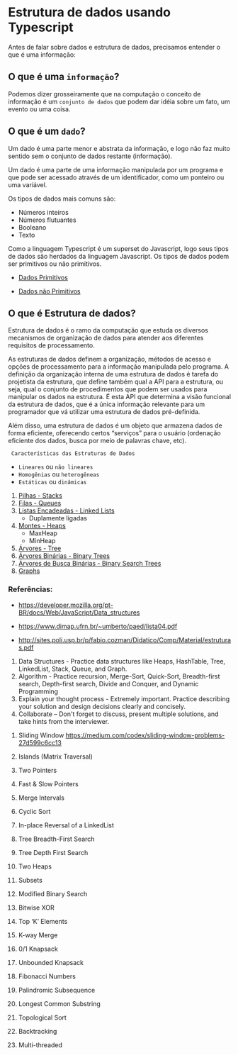 # Estrutura de dados usando Typescript

Antes de falar sobre dados e estrutura de dados, precisamos entender o que é uma informação:

## O que é uma `informação`?

Podemos dizer grosseiramente que na computação o conceito de informação é um `conjunto de dados` que podem dar idéia sobre um fato, um evento ou uma coisa.

## O que é um `dado`?

Um dado é uma parte menor e abstrata da informação, e logo não faz muito sentido sem o conjunto de dados restante (informação).

Um dado é uma parte de uma informação manipulada por um programa e que pode ser acessado através de um identificador, como um ponteiro ou uma variável.

Os tipos de dados mais comuns são:

- Números inteiros
- Números flutuantes
- Booleano
- Texto

Como a linguagem Typescript é um superset do Javascript, logo seus tipos de dados são herdados da linguagem Javascript. Os tipos de dados podem ser primitivos ou não primitivos.

- [Dados Primitivos](/docs/DadosPrimitivos.md)

- [Dados não Primitivos](/docs/DadosnaoPrimitivos.md)


## O que é Estrutura de dados?

Estrutura de dados é o ramo da computação que estuda os diversos mecanismos de organização de dados para atender aos diferentes requisitos de processamento.

As estruturas de dados definem a organização, métodos de acesso e opções de processamento para a informação manipulada pelo programa. A definição da organização interna de uma estrutura de dados é tarefa do projetista da estrutura, que define também qual a API para a estrutura, ou seja, qual o conjunto de procedimentos que podem ser usados para manipular os dados na estrutura. É esta API que determina a visão funcional da estrutura de dados, que é a única informação relevante para um programador que vá utilizar uma estrutura de dados pré-definida.

Além disso, uma estrutura de dados é um objeto que armazena dados de forma eficiente, oferecendo certos “serviços” para o usuário (ordenação eficiente dos dados, busca por meio de palavras chave, etc).


` Características das Estruturas de Dados`

- `Lineares` ou `não lineares`
- `Homogênias` ou `heterogêneas`
- `Estáticas` ou `dinâmicas`

1. [Pilhas - Stacks](/docs/Pilhas.md)
2. [Filas - Queues](/docs/Filas.md)
3. [Listas Encadeadas - Linked Lists](/docs/ListasEncadeadas.md)
    - Duplamente ligadas
5. [Montes - Heaps](/docs/ListasEncadeadas.md)
    - MaxHeap
    - MinHeap
6. [Árvores - Tree](/docs/Arvores.md)
7. [Árvores Binárias - Binary Trees](/docs/Arvores.md)
8. [Árvores de Busca Binárias - Binary Search Trees](/docs/Arvores.md)
9. [Graphs](/docs/ListasEncadeadas.md)


### Referências:

- https://developer.mozilla.org/pt-BR/docs/Web/JavaScript/Data_structures

- https://www.dimap.ufrn.br/~umberto/paed/lista04.pdf

- http://sites.poli.usp.br/p/fabio.cozman/Didatico/Comp/Material/estruturas.pdf




1) Data Structures - Practice data structures like Heaps, HashTable, Tree, LinkedList, Stack, Queue, and Graph. 
2) Algorithm - Practice recursion, Merge-Sort, Quick-Sort, Breadth-first search, Depth-first search, Divide and Conquer, and Dynamic Programming
3) Explain your thought process - Extremely important. Practice describing your solution and design decisions clearly and concisely.
4) Collaborate – Don't forget to discuss, present multiple solutions, and take hints from the interviewer.




1. Sliding Window
https://medium.com/codex/sliding-window-problems-27d599c6cc13

2. Islands (Matrix Traversal)
3. Two Pointers
4. Fast & Slow Pointers
5. Merge Intervals
6. Cyclic Sort
7. In-place Reversal of a LinkedList
8. Tree Breadth-First Search
9. Tree Depth First Search
10. Two Heaps
11. Subsets
12. Modified Binary Search
13. Bitwise XOR
14. Top ‘K’ Elements
15. K-way Merge
16. 0/1 Knapsack
17. Unbounded Knapsack
18. Fibonacci Numbers
19. Palindromic Subsequence
20. Longest Common Substring
21. Topological Sort
22. Backtracking
23. Multi-threaded





